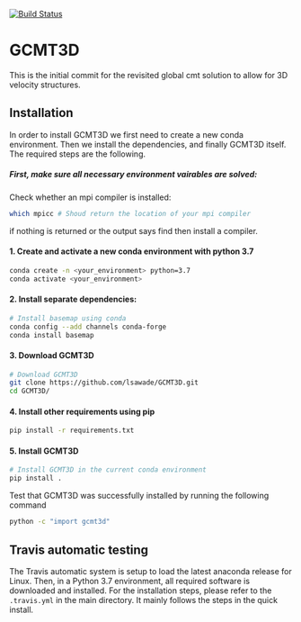 [![Build Status](https://travis-ci.com/lsawade/GCMT3D.svg?branch=master)](https://travis-ci.com/lsawade/GCMT3D)

# GCMT3D

This is the initial commit for the revisited global cmt solution to allow for 3D 
velocity structures.


## Installation

In order to install GCMT3D we first need to create a new conda environment. 
Then we install the dependencies, and finally GCMT3D itself. The required steps
are the following.

##### First, make sure all necessary environment vairables are solved:

Check whether an mpi compiler is installed:

```bash
which mpicc # Shoud return the location of your mpi compiler
```
if nothing is returned or the output says find then install a compiler.

#### 1. Create and activate a new conda environment with python 3.7

```bash
conda create -n <your_environment> python=3.7
conda activate <your_environment>
```

#### 2. Install separate dependencies:

```bash
# Install basemap using conda
conda config --add channels conda-forge
conda install basemap
```

#### 3. Download GCMT3D

```bash
# Download GCMT3D
git clone https://github.com/lsawade/GCMT3D.git
cd GCMT3D/
```

#### 4. Install other requirements using pip
```bash
pip install -r requirements.txt
```


#### 5. Install GCMT3D
```bash
# Install GCMT3D in the current conda environment
pip install .
```

Test that GCMT3D was successfully installed by running the following command

```bash
python -c "import gcmt3d"
```

## Travis automatic testing

The Travis automatic system is setup to load the latest anaconda release for 
Linux. Then, in a Python 3.7 environment, all required software is downloaded 
and installed. For the installation steps, please refer to the `.travis.yml` in 
the main directory. It mainly follows the steps in the quick install.

